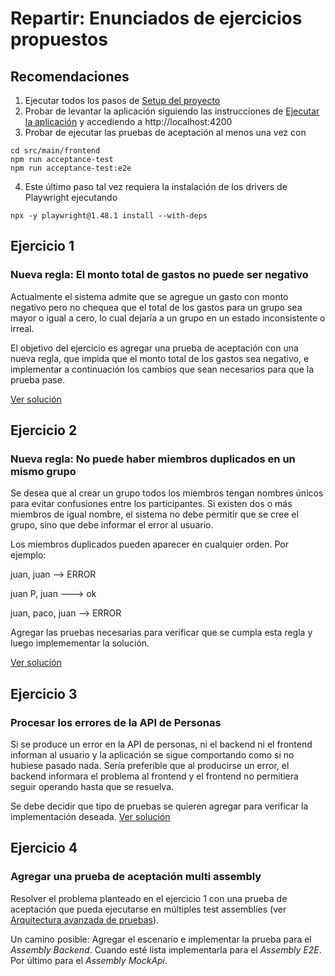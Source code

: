 # Repartir: Enunciados de ejercicios propuestos

## Recomendaciones

1. Ejecutar todos los pasos de [Setup del proyecto](../README.md#setup-del-proyecto)
2. Probar de levantar la aplicación siguiendo las instrucciones de [Ejecutar la aplicación](../README.md#ejecutar-la-aplicación) y accediendo a http://localhost:4200
3. Probar de ejecutar las pruebas de aceptación al menos una vez con
```
cd src/main/frontend
npm run acceptance-test
npm run acceptance-test:e2e
```
4. Este último paso tal vez requiera la instalación de los drivers de Playwright ejecutando
```
npx -y playwright@1.48.1 install --with-deps
```

## Ejercicio 1
### Nueva regla: El monto total de gastos no puede ser negativo

Actualmente el sistema admite que se agregue un gasto con monto negativo pero no chequea que el total de los gastos para un grupo sea mayor o igual a cero, lo cual dejaría a un grupo en un estado inconsistente o irreal.

El objetivo del ejercicio es agregar una prueba de aceptación con una nueva regla, que impida que el monto total de los gastos sea negativo, e implementar a continuación los cambios que sean necesarios para que la prueba pase.

[Ver solución](https://gitlab.com/grupo-esfera/capacitacion/recursos/repartir/-/merge_requests/14/diffs)


## Ejercicio 2
### Nueva regla: No puede haber miembros duplicados en un mismo grupo

Se desea que al crear un grupo todos los miembros tengan nombres únicos para evitar confusiones entre los participantes. Si existen dos o más miembros de igual nombre, el sistema no debe permitir que se cree el grupo, sino que debe informar el error al usuario.

Los miembros duplicados pueden aparecer en cualquier orden. Por ejemplo:

juan, juan --> ERROR

juan P, juan ---> ok

juan, paco, juan --> ERROR

Agregar las pruebas necesarias para verificar que se cumpla esta regla y luego implemementar la solución.

[Ver solución](https://gitlab.com/grupo-esfera/capacitacion/recursos/repartir/-/merge_requests/32/diffs)


## Ejercicio 3
### Procesar los errores de la API de Personas

Si se produce un error en la API de personas, ni el backend ni el frontend informan al usuario y la aplicación se sigue comportando como si no hubiese pasado nada. Sería preferible que al producirse un error, el backend informara el problema al frontend y el frontend no permitiera seguir operando hasta que se resuelva.

Se debe decidir que tipo de pruebas se quieren agregar para verificar la implementación deseada. 
[Ver solución](https://gitlab.com/grupo-esfera/capacitacion/recursos/repartir/-/merge_requests/48/diffs)

## Ejercicio 4
### Agregar una prueba de aceptación multi assembly

Resolver el problema planteado en el ejercicio 1 con una prueba de aceptación que pueda ejecutarse en múltiples test assemblies (ver [Arquitectura avanzada de pruebas](arquitectura-de-pruebas.md)).

Un camino posible: Agregar el escenario e implementar la prueba para el *Assembly Backend*. Cuando esté lista implementarla para el *Assembly E2E*. Por último para el *Assembly MockApi*.
